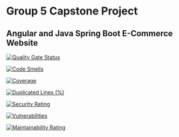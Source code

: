 # Group 5 Capstone Project
## Angular and Java Spring Boot E-Commerce Website

[![Quality Gate Status](https://sonarcloud.io/api/project_badges/measure?project=tinttruong_CapstoneGroup5&metric=alert_status)](https://sonarcloud.io/summary/new_code?id=tinttruong_CapstoneGroup5)

[![Code Smells](https://sonarcloud.io/api/project_badges/measure?project=tinttruong_CapstoneGroup5&metric=code_smells)](https://sonarcloud.io/summary/new_code?id=tinttruong_CapstoneGroup5)

[![Coverage](https://sonarcloud.io/api/project_badges/measure?project=tinttruong_CapstoneGroup5&metric=coverage)](https://sonarcloud.io/summary/new_code?id=tinttruong_CapstoneGroup5)

[![Duplicated Lines (%)](https://sonarcloud.io/api/project_badges/measure?project=tinttruong_CapstoneGroup5&metric=duplicated_lines_density)](https://sonarcloud.io/summary/new_code?id=tinttruong_CapstoneGroup5)

[![Security Rating](https://sonarcloud.io/api/project_badges/measure?project=tinttruong_CapstoneGroup5&metric=security_rating)](https://sonarcloud.io/summary/new_code?id=tinttruong_CapstoneGroup5)

[![Vulnerabilities](https://sonarcloud.io/api/project_badges/measure?project=tinttruong_CapstoneGroup5&metric=vulnerabilities)](https://sonarcloud.io/summary/new_code?id=tinttruong_CapstoneGroup5)

[![Maintainability Rating](https://sonarcloud.io/api/project_badges/measure?project=tinttruong_CapstoneGroup5&metric=sqale_rating)](https://sonarcloud.io/summary/new_code?id=tinttruong_CapstoneGroup5)


